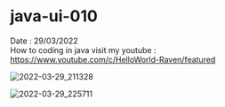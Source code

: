 # java-ui-010
Date : 29/03/2022<br/>
How to coding in java visit my youtube : https://www.youtube.com/c/HelloWorld-Raven/featured

![2022-03-29_211328](https://user-images.githubusercontent.com/58245926/160655485-aeaab192-d651-40cb-b0c6-97356e487fdb.png)

![2022-03-29_225711](https://user-images.githubusercontent.com/58245926/160655494-5925cca6-fcfc-4217-9d42-de7d83003ff7.png)
